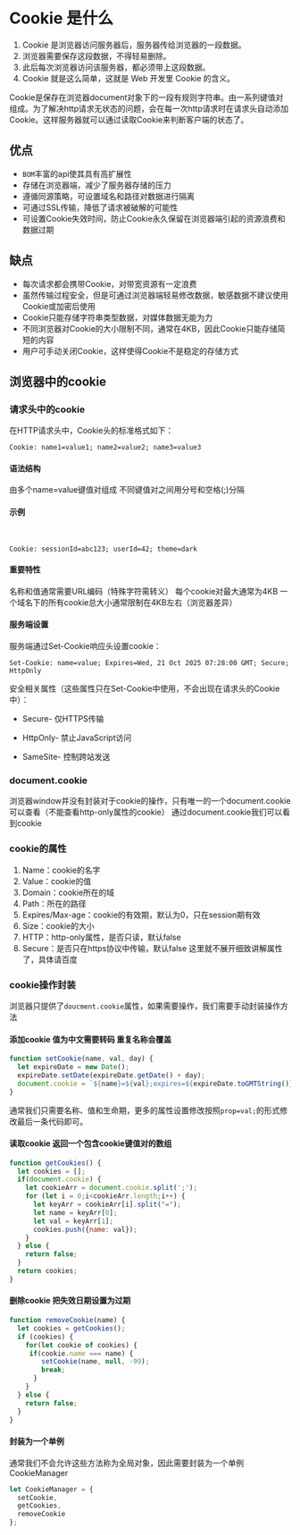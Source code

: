 # Cookie 是什么

1. Cookie 是浏览器访问服务器后，服务器传给浏览器的一段数据。
2. 浏览器需要保存这段数据，不得轻易删除。
3. 此后每次浏览器访问该服务器，都必须带上这段数据。
4. Cookie 就是这么简单，这就是 Web 开发里 Cookie 的含义。

Cookie是保存在浏览器document对象下的一段有规则字符串。由一系列键值对组成。为了解决http请求无状态的问题，会在每一次http请求时在请求头自动添加Cookie。这样服务器就可以通过读取Cookie来判断客户端的状态了。

## 优点

- `BOM`丰富的api使其具有高扩展性
- 存储在浏览器端，减少了服务器存储的压力
- 遵循同源策略，可设置域名和路径对数据进行隔离
- 可通过SSL传输，降低了请求被破解的可能性
- 可设置Cookie失效时间，防止Cookie永久保留在浏览器端引起的资源浪费和数据过期

## 缺点

- 每次请求都会携带Cookie，对带宽资源有一定浪费
- 虽然传输过程安全，但是可通过浏览器端轻易修改数据，敏感数据不建议使用Cookie或加密后使用
- Cookie只能存储字符串类型数据，对媒体数据无能为力
- 不同浏览器对Cookie的大小限制不同，通常在4KB，因此Cookie只能存储简短的内容
- 用户可手动关闭Cookie，这样使得Cookie不是稳定的存储方式

## 浏览器中的cookie

### 请求头中的cookie

在HTTP请求头中，Cookie头的标准格式如下：

``` http
Cookie: name1=value1; name2=value2; name3=value3
```

#### ​语法结构​​

由多个name=value键值对组成
不同键值对之间用分号和空格(;)分隔

#### ​示例
​​
``` http
Cookie: sessionId=abc123; userId=42; theme=dark
```

#### ​重要特性​​

名称和值通常需要URL编码（特殊字符需转义）
每个cookie对最大通常为4KB
一个域名下的所有cookie总大小通常限制在4KB左右（浏览器差异）

#### ​服务端设置​

服务端通过Set-Cookie响应头设置cookie：

``` http
Set-Cookie: name=value; Expires=Wed, 21 Oct 2025 07:28:00 GMT; Secure; HttpOnly
```

​​安全相关属性​​（这些属性只在Set-Cookie中使用，不会出现在请求头的Cookie中）：

- Secure- 仅HTTPS传输

- HttpOnly- 禁止JavaScript访问

- SameSite- 控制跨站发送

### document.cookie

浏览器window并没有封装对于cookie的操作，只有唯一的一个document.cookie可以查看（不能查看http-only属性的cookie）  通过document.cookie我们可以看到cookie

### cookie的属性

1. Name：cookie的名字
2. Value：cookie的值
3. Domain：cookie所在的域
4. Path：所在的路径
5. Expires/Max-age：cookie的有效期，默认为0，只在session期有效
6. Size：cookie的大小
7. HTTP：http-only属性，是否只读，默认false
8. Secure：是否只在https协议中传输，默认false  这里就不展开细致讲解属性了，具体请百度

### cookie操作封装

浏览器只提供了`doucment.cookie`属性，如果需要操作，我们需要手动封装操作方法

#### 添加cookie 值为中文需要转码 重复名称会覆盖

```javascript
function setCookie(name, val, day) {
  let expireDate = new Date();
  expireDate.setDate(expireDate.getDate() + day);
  document.cookie = `${name}=${val};expires=${expireDate.toGMTString()}`;
}
```

通常我们只需要名称、值和生命期，更多的属性设置修改按照`prop=val;`的形式修改最后一条代码即可。

#### 读取cookie 返回一个包含cookie键值对的数组

```javascript
function getCookies() {
  let cookies = [];
  if(document.cookie) {
    let cookieArr = document.cookie.split(';');
    for (let i = 0;i<cookieArr.length;i++) {
      let keyArr = cookieArr[i].split("=");
      let name = keyArr[0];
      let val = keyArr[1];
      cookies.push({name: val});
    }
  } else {
    return false;
  }
  return cookies;
}
```

#### 删除cookie 把失效日期设置为过期

```javascript
function removeCookie(name) {
  let cookies = getCookies();
  if (cookies) {
    for(let cookie of cookies) {
     if(cookie.name === name) {
        setCookie(name, null, -99);
        break;
      }
    }
  } else {
    return false;
  }
}
```

#### 封装为一个单例

通常我们不会允许这些方法称为全局对象，因此需要封装为一个单例CookieManager

```javascript
let CookieManager = {
  setCookie,
  getCookies,
  removeCookie
};
```